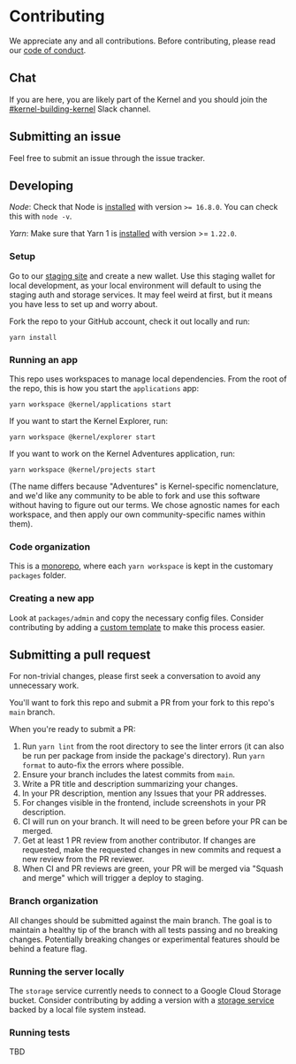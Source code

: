 # Contributing

We appreciate any and all contributions. Before contributing, please read our [code of conduct](CODE_OF_CONDUCT.md).

## Chat

If you are here, you are likely part of the Kernel and you should join the [#kernel-building-kernel](https://app.slack.com/client/T016DS66R99/C031ES44SA3) Slack channel.

## Submitting an issue

Feel free to submit an issue through the issue tracker.

## Developing

_Node_: Check that Node is [installed](https://nodejs.org/en/download/) with version `>= 16.8.0`. You can check this with `node -v`.

_Yarn_: Make sure that Yarn 1 is [installed](https://classic.yarnpkg.com/en/docs/install) with version >= `1.22.0`.

### Setup

Go to our [staging site](https://staging.wallet.kernel.community) and create a new wallet. Use this staging wallet for local development, as your local environment will default to using the staging auth and storage services. It may feel weird at first, but it means you have less to set up and worry about.

Fork the repo to your GitHub account, check it out locally and run:

`yarn install`

### Running an app

This repo uses workspaces to manage local dependencies. From the root of the repo, this is how you start the `applications` app:

```
yarn workspace @kernel/applications start
```

If you want to start the Kernel Explorer, run:

```
yarn workspace @kernel/explorer start
```

If you want to work on the Kernel Adventures application, run:

```
yarn workspace @kernel/projects start
```

(The name differs because "Adventures" is Kernel-specific nomenclature, and we'd like any community to be able to fork and use this software without having to figure out our terms. We chose agnostic names for each workspace, and then apply our own community-specific names within them).

### Code organization

This is a [monorepo](https://danluu.com/monorepo/), where each `yarn workspace` is kept in the customary `packages` folder. 

### Creating a new app

Look at `packages/admin` and copy the necessary config files. Consider contributing by adding a [custom template](https://create-react-app.dev/docs/custom-templates/) to make this process easier.

## Submitting a pull request

For non-trivial changes, please first seek a conversation to avoid any unnecessary work.

You'll want to fork this repo and submit a PR from your fork to this repo's `main` branch.

When you're ready to submit a PR:

1. Run `yarn lint` from the root directory to see the linter errors (it can also be run per package from inside the package's directory). Run `yarn format` to auto-fix the errors where possible.
1. Ensure your branch includes the latest commits from `main`.
1. Write a PR title and description summarizing your changes.
1. In your PR description, mention any Issues that your PR addresses.
1. For changes visible in the frontend, include screenshots in your PR description.
1. CI will run on your branch. It will need to be green before your PR can be merged.
1. Get at least 1 PR review from another contributor. If changes are requested, make the requested changes in new commits and request a new review from the PR reviewer.
1. When CI and PR reviews are green, your PR will be merged via "Squash and merge" which will trigger a deploy to staging.

### Branch organization

All changes should be submitted against the main branch. The goal is to maintain a healthy tip of the branch with all tests passing and no breaking changes. Potentially breaking changes or experimental features should be behind a feature flag.

### Running the server locally

The `storage` service currently needs to connect to a Google Cloud Storage bucket. Consider contributing by adding a version with a [storage service](https://github.com/kernel-community/services/blob/main/packages/storage/src/services/storage.js) backed by a local file system instead.

### Running tests

TBD

